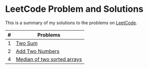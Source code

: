 # LeetCode Problem and Solutions

This is a summary of my solutions to the problems on [LeetCode](https://www.leetcode.com). 

|  #  | Problems
|------------- | -------------
| 1  | [Two Sum][1_link]
| 2  | [Add Two Numbers][2_link]
| 4  | [Median of two sorted arrays][4_link]

<!--
11.   \[Solutions [python][1_py] [java][1_java] [cpp][1_cpp]\]
2.      \[Solutions [python][1_py] [java][1_java] [cpp][1_cpp]\]    
3.    \[Solutions [python][1_py] [java][1_java] [cpp][1_cpp]\]
-->
<!-- &#x1f512;   for the lock -->
<!-- tiltle -->
[1_link]:    https://leetcode.com/problems/two-sum/
[2_link]:    https://leetcode.com/problems/add-two-numbers/
[4_link]:    https://leetcode.com/problems/median-of-two-sorted-arrays/ 


<!-- solution -->
[1_py]: https://github.com/thongle91/Leetcode-Solutions/blob/master/python/bulls_cows.py
[1_java]: https://github.com/thongle91/Leetcode-Solutions/blob/master/python/bulls_cows.py
[1_cpp]: https://github.com/thongle91/Leetcode-Solutions/blob/master/python/bulls_cows.py
